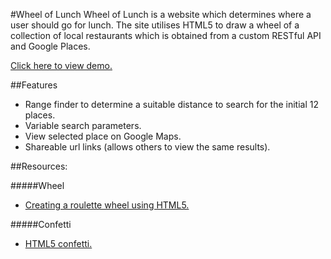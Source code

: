 #Wheel of Lunch
Wheel of Lunch is a website which determines where a user should go for lunch. The site utilises HTML5 to draw a wheel of a collection of local restaurants which is obtained from a custom RESTful API and Google Places.

[Click here to view demo.](http://jack-palmer.co.uk/wheel)

##Features

* Range finder to determine a suitable distance to search for the initial 12 places.
* Variable search parameters.
* View selected place on Google Maps.
* Shareable url links (allows others to view the same results).

##Resources:

#####Wheel
* [Creating a roulette wheel using HTML5.](http://tech.pro/tutorial/1008/creating-a-roulette-wheel-using-html5-canvas)

#####Confetti
* [HTML5 confetti.](http://codepen.io/linrock/pen/Amdhr)
